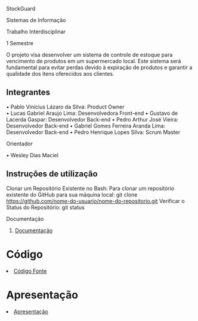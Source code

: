 StockGuard

Sistemas de Informação

Trabalho Interdisciplinar

1 Semestre

O projeto visa desenvolver um sistema de controle de estoque para vencimento de produtos em um supermercado local. Este sistema será fundamental para evitar perdas devido à expiração de produtos e garantir a qualidade dos itens oferecidos aos clientes. 

## Integrantes

•	Pablo Vinícius Lázaro da Silva: Product Owner <br>
•	Lucas Gabriel Araujo Lima: Desenvolvedora Front-end 
•	Gustavo de Lacerda Gaspar: Desenvolvedor Back-end 
•	Pedro Arthur José Vieira: Desenvolvedor Back-end 
•	Gabriel Gomes Ferreira Aranda Lima: Desenvolvedor Back-end 
•	Pedro Henrique Lopes Silva: Scrum Master 

Orientador

• Wesley Dias Maciel

## Instruções de utilização
Clonar um Repositório Existente no Bash:
Para clonar um repositório existente do GitHub para sua máquina local:
git clone https://github.com/nome-do-usuario/nome-do-repositorio.git
Verificar o Status do Repositório:
git status

 Documentação

<ol>
<li><a href="Documentação do Projeto StockGuard.pdf"> Documentação </a></li>
</ol>

# Código

<li><a href="src/README.md"> Código Fonte</a></li>

# Apresentação

<li><a href="Apresentação do Projeto StockGuard PDF.pptx"> Apresentação</a></li>

